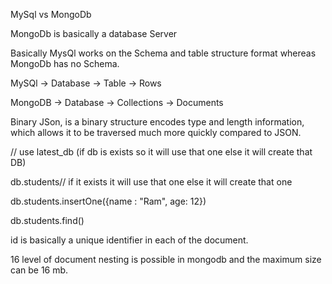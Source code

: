 
MySql vs MongoDb


MongoDb is basically a database Server

Basically MysQl  works on the Schema and table structure format whereas MongoDb has no Schema.

MySQl ->   Database -> Table ->  Rows

MongoDB -> Database -> Collections -> Documents


<!--  What is BSON ? -->

Binary JSon, is a binary structure encodes type and length information, which allows it to be traversed much more quickly compared to JSON.

<!-- How to create DB in mongoose ? -->

//  use latest_db  (if db is exists so it will use that one else it will create that DB)

<!-- How to create collections in DB ? -->

db.students// if it exists it will use that one else it will create that one 

<!-- How to create a Collections in DB ?  -->
db.students.insertOne({name : "Ram", age: 12}) 

<!-- Find all the documents inside the collections  ?  -->
db.students.find()

id is basically a unique identifier in each of the document.

<!-- Embedded documents in MongoDB -->

<!-- db.students.updateOne({name: "Ram"}, {$set:{idCards:{hasPanCard: false, hasAdhaarCard: true} } })

Above query is to convert nested object into a single object key value pairs
 -->

16 level of document nesting is possible in mongodb and the maximum size can be 16 mb.




